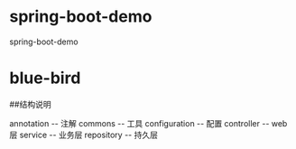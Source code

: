 # spring-boot-demo
spring-boot-demo
# blue-bird
##结构说明

annotation -- 注解
commons -- 工具
configuration -- 配置
controller -- web层
service -- 业务层
repository -- 持久层

